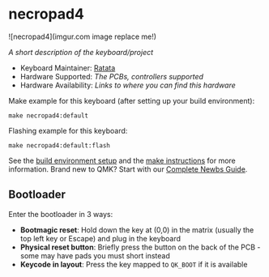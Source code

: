 # necropad4

![necropad4](imgur.com image replace me!)

*A short description of the keyboard/project*

* Keyboard Maintainer: [Ratata](https://github.com/ratata-ratata)
* Hardware Supported: *The PCBs, controllers supported*
* Hardware Availability: *Links to where you can find this hardware*

Make example for this keyboard (after setting up your build environment):

    make necropad4:default

Flashing example for this keyboard:

    make necropad4:default:flash

See the [build environment setup](https://docs.qmk.fm/#/getting_started_build_tools) and the [make instructions](https://docs.qmk.fm/#/getting_started_make_guide) for more information. Brand new to QMK? Start with our [Complete Newbs Guide](https://docs.qmk.fm/#/newbs).

## Bootloader

Enter the bootloader in 3 ways:

* **Bootmagic reset**: Hold down the key at (0,0) in the matrix (usually the top left key or Escape) and plug in the keyboard
* **Physical reset button**: Briefly press the button on the back of the PCB - some may have pads you must short instead
* **Keycode in layout**: Press the key mapped to `QK_BOOT` if it is available
